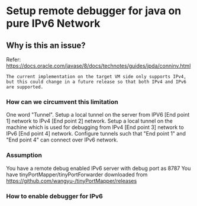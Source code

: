 # Setup remote debugger for java on pure IPv6 Network

## Why is this an issue?
Refer: https://docs.oracle.com/javase/8/docs/technotes/guides/jpda/conninv.html
```
The current implementation on the target VM side only supports IPv4, but this could change in a future release so that both IPv4 and IPv6 are supported.
```
### How can we circumvent this limitation
One word "Tunnel". Setup a local tunnel on the server from IPV6 [End point 1] network to IPv4 [End point 2] network. Setup a local tunnel on the machine which is used for debugging from IPv4 [End point 3] network to IPv6 [End point 4] network. Configure tunnels such that "End point 1" and "End point 4" can connect over IPv6 network. 

### Assumption
You have a remote debug enabled IPv6 server with debug port as 8787
You have tinyPortMapper/tinyPortForwarder downloaded from https://github.com/wangyu-/tinyPortMapper/releases

### How to enable debugger for IPv6
